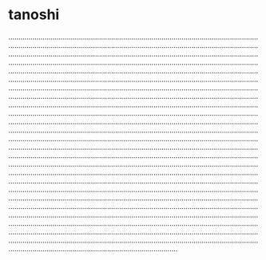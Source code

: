 # tanoshi
................................................................................................................................................................................................................................................................................................................................................................................................................................................................................................................................................................................................................................................................................................................................................................................................................................................................................................................................................................................................................................................................................................................................................................................................................................................................................................................................................................................................................................................................................................................................................................................................................................................................................................................................................................................................................................................................................................................................................................................................................................................................................................................................................................................................................................................................................................................................................................................................................................................................................................................................................................................................................................................................................................................................................................................................................................................................................................................................................................................................................................................................................................................................................................................................................................................................................................................